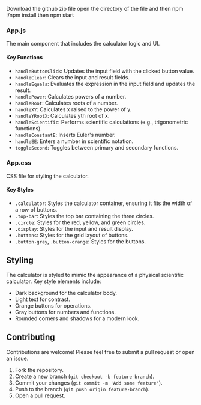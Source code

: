 Download the github zip file 
open the directory of the file 
and then npm i/npm install
then npm start


### App.js

The main component that includes the calculator logic and UI. 

#### Key Functions

- `handleButtonClick`: Updates the input field with the clicked button value.
- `handleClear`: Clears the input and result fields.
- `handleEquals`: Evaluates the expression in the input field and updates the result.
- `handlePower`: Calculates powers of a number.
- `handleRoot`: Calculates roots of a number.
- `handleXY`: Calculates x raised to the power of y.
- `handleYRootX`: Calculates yth root of x.
- `handleScientific`: Performs scientific calculations (e.g., trigonometric functions).
- `handleConstantE`: Inserts Euler's number.
- `handleEE`: Enters a number in scientific notation.
- `toggleSecond`: Toggles between primary and secondary functions.

### App.css

CSS file for styling the calculator. 

#### Key Styles

- `.calculator`: Styles the calculator container, ensuring it fits the width of a row of buttons.
- `.top-bar`: Styles the top bar containing the three circles.
- `.circle`: Styles for the red, yellow, and green circles.
- `.display`: Styles for the input and result display.
- `.buttons`: Styles for the grid layout of buttons.
- `.button-gray`, `.button-orange`: Styles for the buttons.

## Styling

The calculator is styled to mimic the appearance of a physical scientific calculator. Key style elements include:

- Dark background for the calculator body.
- Light text for contrast.
- Orange buttons for operations.
- Gray buttons for numbers and functions.
- Rounded corners and shadows for a modern look.

## Contributing

Contributions are welcome! Please feel free to submit a pull request or open an issue.

1. Fork the repository.
2. Create a new branch (`git checkout -b feature-branch`).
3. Commit your changes (`git commit -m 'Add some feature'`).
4. Push to the branch (`git push origin feature-branch`).
5. Open a pull request.



